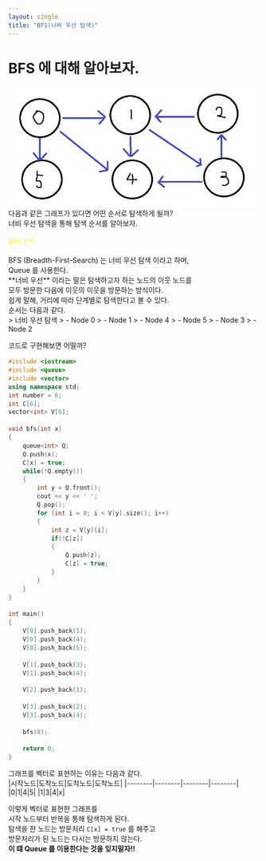 ```yaml
---
layout: single
title: "BFS(너비 우선 탐색)"
---
```


# BFS 에 대해 알아보자.
<img src="assets/data/Graph.png">
다음과 같은 그래프가 있다면 어떤 순서로 탐색하게 될까? <br>
너비 우선 탐색을 통해 탐색 순서를 알아보자.
<br><br>
<span style="color:yellow"> BFS 란? </span> 
<br><br>
BFS (Breadth-First-Search) 는 너비 우선 탐색 이라고 하며, <br> Queue 를 사용한다. <br>
**너비 우선** 이라는 말은 탐색하고자 하는 노드의 이웃 노드를<br> 모두 방문한 다음에 이웃의 이웃을 방문하는 방식이다.<br>
쉽게 말해, 거리에 따라 단계별로 탐색한다고 볼 수 있다. <br>
순서는 다음과 같다. <br>
> 너비 우선 탐색
> - Node 0
> - Node 1
> - Node 4
> - Node 5
> - Node 3
> - Node 2

코드로 구현해보면 어떨까?
```c++
#include <iostream>
#include <queue>
#include <vector>
using namespace std;
int number = 6;
int C[6]; 
vector<int> V[6]; 

void bfs(int x)
{
    queue<int> Q;
    Q.push(x);
    C[x] = true;
    while(!Q.empty())
    {
        int y = Q.front();
        cout << y << ' ';
        Q.pop();
        for (int i = 0; i < V[y].size(); i++)
        {
            int z = V[y][i];
            if(!C[z])
            {
                Q.push(z);
                C[z] = true;
            }
        }
    }
}

int main()
{
    V[0].push_back(1);
    V[0].push_back(4);
    V[0].push_back(5);
    
    V[1].push_back(3);
    V[1].push_back(4);

    V[2].push_back(1);

    V[3].push_back(2);
    V[3].push_back(4);

    bfs(0);

    return 0;
}
```
그래프를 벡터로 표현하는 이유는 다음과 같다. <br>
|시작노드|도착노드|도착노드|도착노드|
|--------|--------|--------|--------|
|0|1|4|5|
|1|3|4|x|

이렇게 벡터로 표현한 그래프를<br> 시작 노드부터 반복을 통해 탐색하게 된다.<br>
탐색을 한 노드는 방문처리 `C[x] = true` 를 해주고<br> 방문처리가 된 노드는 다시는 방문하지 않는다.<br>
**이 떄 Queue 를 이용한다는 것을 잊지말자!!**
